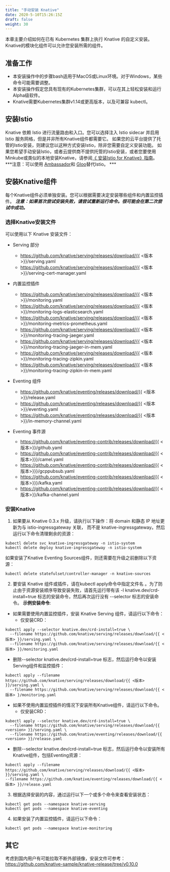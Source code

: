 ```yaml
---
title: "手动安装 Knative"
date: 2020-5-10T15:26:15Z
draft: false
weight: 30
---
```


本章主要介绍如何在已有 Kubernetes 集群上执行 Knative 的自定义安装。Knative的模块化组件可以允许您安装所需的组件。
## 准备工作
- 本安装操作中的步骤bash适用于MacOS或Linux环境。对于Windows，某些命令可能需要调整。
- 本安装操作假定您具有现有的Kubernetes集群，可以在其上轻松安装和运行Alpha级软件。
- Knative需要Kubernetes集群v1.14或更高版本，以及可兼容 kubectl。

## 安装Istio
Knative 依赖 Istio 进行流量路由和入口。您可以选择注入 Istio sidecar 并启用 Istio 服务网格，但是并非所有Knative组件都需要它。
如果您的云平台提供了托管的Istio安装，则建议您以这种方式安装Istio，除非您需要自定义安装功能。
如果您希望手动安装Istio，或者云提供商不提供托管的Istio安装，或者您要使用Minkube或类似的本地安装Knative，请参阅[《 安装Istio for Knative》指南](https://github.com/knative/docs/blob/master/docs/install/installing-istio.md)。
***注意：可以使用 [Ambassador](https://www.getambassador.io/)和 [Gloo](https://gloo.solo.io/)替代Istio。 ***

## 安装Knative组件
每个Knative组件必须单独安装。您可以根据需要决定安装哪些组件和内置监控插件。
***注意：如果首次尝试安装失败，请尝试重新运行命令。很可能会在第二次尝试中成功。***

### 选择Knative安装文件
可以使用以下 Knative 安装文件：
- Serving 部分
   - https://github.com/knative/serving/releases/download/{{ <版本>}}/serving.yaml
   - https://github.com/knative/serving/releases/download/{{ <版本>}}/serving-cert-manager.yaml

- 内置监控插件
  - https://github.com/knative/serving/releases/download/{{ <版本>}}/monitoring.yaml
  - https://github.com/knative/serving/releases/download/{{ <版本>}}/monitoring-logs-elasticsearch.yaml
  - https://github.com/knative/serving/releases/download/{{ <版本>}}/monitoring-metrics-prometheus.yaml
  - https://github.com/knative/serving/releases/download/{{ <版本>}}/monitoring-tracing-jaeger.yaml
  - https://github.com/knative/serving/releases/download/{{ <版本>}}/monitoring-tracing-jaeger-in-mem.yaml
  - https://github.com/knative/serving/releases/download/{{ <版本>}}/monitoring-tracing-zipkin.yaml
  - https://github.com/knative/serving/releases/download/{{ <版本>}}/monitoring-tracing-zipkin-in-mem.yaml

- Eventing 组件
  - https://github.com/knative/eventing/releases/download/{{ <版本>}}/release.yaml
  - https://github.com/knative/eventing/releases/download/{{ <版本>}}/eventing.yaml
  - https://github.com/knative/eventing/releases/download/{{ <版本>}}/in-memory-channel.yaml

- Eventing 事件源
  - https://github.com/knative/eventing-contrib/releases/download/{{ <版本>}}/github.yaml
  - https://github.com/knative/eventing-contrib/releases/download/{{ <版本>}}}/camel.yaml
  - https://github.com/knative/eventing-contrib/releases/download/{{ <版本>}}}/gcppubsub.yaml
  - https://github.com/knative/eventing-contrib/releases/download/{{ <版本>}}}/kafka.yaml
  - https://github.com/knative/eventing-contrib/releases/download/{{ <版本>}}/kafka-channel.yaml
   
### 安装Knative
1. 如果要从 Knative 0.3.x 升级，请执行以下操作：将 domain 和静态 IP 地址更新为与 istio-ingressgateway 关联， 而不是 knative-ingressgateway。然后运行以下命令清理剩余的资源：
```
kubectl delete svc knative-ingressgateway -n istio-system
kubectl delete deploy knative-ingressgateway -n istio-system
```
如果安装了Knative Eventing Sources组件，则还需要在升级之前删除以下资源：

```
kubectl delete statefulset/controller-manager -n knative-sources
```

2. 要安装 Knative 组件或插件，请在kubectl apply命令中指定文件名 。为了防止由于资源安装顺序导致安装失败，请首先运行带有该 -l knative.dev/crd-install=true 标志的安装命令，然后再次运行没有 --selector 标志的安装命令。
**示例安装命令**:
- 如果需要使用内置监控插件，安装 Knative Serving 组件，请运行以下命令：
   - 仅安装CRD：
```
kubectl apply --selector knative.dev/crd-install=true \
  --filename https://github.com/knative/serving/releases/download/{{ <版本> }}/serving.yaml \
  --filename https://github.com/knative/serving/releases/download/{{ <版本> }}/monitoring.yaml
```
   - 删除--selector knative.dev/crd-install=true 标志，然后运行命令以安装Serving组件和监控插件：
```
kubectl apply --filename https://github.com/knative/serving/releases/download/{{ <版本> }}/serving.yaml \
  --filename https://github.com/knative/serving/releases/download/{{ <版本> }/monitoring.yaml
```
- 如果不使用内置监控插件的情况下安装所有Knative组件，请运行以下命令。
   - 仅安装CRD：
```
kubectl apply --selector knative.dev/crd-install=true \
  --filename https://github.com/knative/serving/releases/download/{{ <version> }}/serving.yaml \
  --filename https://github.com/knative/eventing/releases/download/{{ <version> }}/release.yaml
```
   - 删除--selector knative.dev/crd-install=true 标志，然后运行命令以安装所有Knative组件，包括Eventing资源：
   ```
kubectl apply --filename https://github.com/knative/serving/releases/download/{{ <版本> }}/serving.yaml \
  --filename https://github.com/knative/eventing/releases/download/{{ <版本> }}/release.yaml
```
3. 根据选择安装的内容，通过运行以下一个或多个命令来查看安装状态：
```
kubectl get pods --namespace knative-serving
kubectl get pods --namespace knative-eventing
```
4. 如果安装了内置监控插件，请运行以下命令：
```
kubectl get pods --namespace knative-monitoring
```
## 其它
考虑到国内用户有可能拉取不断外部镜像，安装文件可参考：https://github.com/knative-sample/knative-release/tree/v0.10.0

